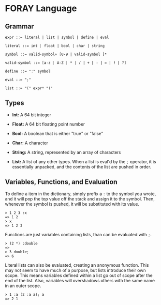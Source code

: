 # FORAY Language

## Grammar

```
expr ::= literal | list | symbol | define | eval

literal ::= int | float | bool | char | string

symbol ::= valid-symbol+ [0-9 | valid-symbol ]*

valid-symbol ::= [a-z | A-Z | * | / | + | - | = | ! | ?]

define ::= ":" symbol

eval ::= ";"

list ::= "(" expr* ")"
```

## Types

- **Int:** A 64 bit integer

- **Float:** A 64 bit floating point number

- **Bool:** A boolean that is either "true" or "false"

- **Char:** A character

- **String:** A string, represented by an array of characters

- **List:** A list of any other types. When a list is eval'd by the `;` operator, it is essentially unpacked, and the contents of the list are pushed in order.

## Variables, Functions, and Evaluation

To define a item in the dictionary, simply prefix a `:` to the symbol you wrote, and it will pop the top value off the stack and assign it to the symbol.
Then, whenever the symbol is pushed, it will be substituted with its value.

```
> 1 2 3 :x
=> 1 2
> x
=> 1 2 3
```

Functions are just variables containing lists, than can be evaluated with `;`.

```
> (2 *) :double
=>
> 3 double;
=> 6
```

Literal lists can also be evaluated, creating an anonymous function.
This may not seem to have much of a purpose, but lists introduce their own scope.
This means variables defined within a list go out of scope after the end of the list.
Also, variables will overshadows others with the same name in an outer scope.

```
> 1 :a (2 :a a); a
=> 2 1
```
